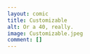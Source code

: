 ```yaml
---
layout: comic
title: Customizable
alt: Or a 40, really.
image: Customizable.jpeg
comment: []
---
```

